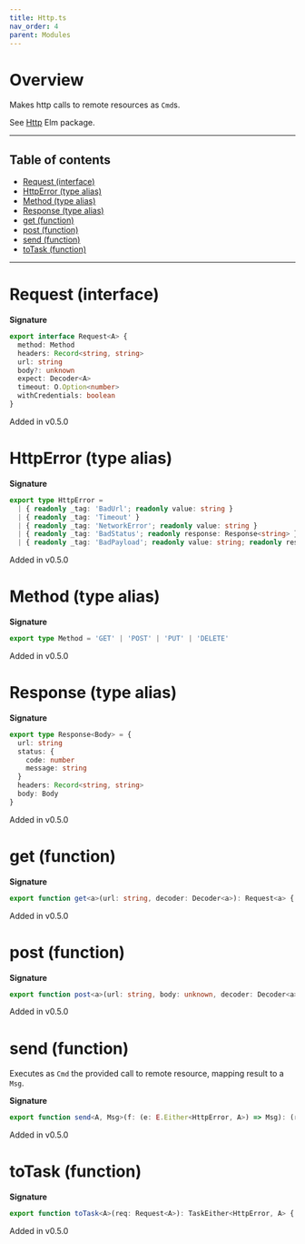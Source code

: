 ```yaml
---
title: Http.ts
nav_order: 4
parent: Modules
---
```


# Overview

Makes http calls to remote resources as `Cmd`s.

See [Http](https://package.elm-lang.org/packages/elm/http/latest/Http) Elm package.

---

<h2 class="text-delta">Table of contents</h2>

- [Request (interface)](#request-interface)
- [HttpError (type alias)](#httperror-type-alias)
- [Method (type alias)](#method-type-alias)
- [Response (type alias)](#response-type-alias)
- [get (function)](#get-function)
- [post (function)](#post-function)
- [send (function)](#send-function)
- [toTask (function)](#totask-function)

---

# Request (interface)

**Signature**

```ts
export interface Request<A> {
  method: Method
  headers: Record<string, string>
  url: string
  body?: unknown
  expect: Decoder<A>
  timeout: O.Option<number>
  withCredentials: boolean
}
```

Added in v0.5.0

# HttpError (type alias)

**Signature**

```ts
export type HttpError =
  | { readonly _tag: 'BadUrl'; readonly value: string }
  | { readonly _tag: 'Timeout' }
  | { readonly _tag: 'NetworkError'; readonly value: string }
  | { readonly _tag: 'BadStatus'; readonly response: Response<string> }
  | { readonly _tag: 'BadPayload'; readonly value: string; readonly response: Response<string> }
```

Added in v0.5.0

# Method (type alias)

**Signature**

```ts
export type Method = 'GET' | 'POST' | 'PUT' | 'DELETE'
```

Added in v0.5.0

# Response (type alias)

**Signature**

```ts
export type Response<Body> = {
  url: string
  status: {
    code: number
    message: string
  }
  headers: Record<string, string>
  body: Body
}
```

Added in v0.5.0

# get (function)

**Signature**

```ts
export function get<a>(url: string, decoder: Decoder<a>): Request<a> { ... }
```

Added in v0.5.0

# post (function)

**Signature**

```ts
export function post<a>(url: string, body: unknown, decoder: Decoder<a>): Request<a> { ... }
```

Added in v0.5.0

# send (function)

Executes as `Cmd` the provided call to remote resource, mapping result to a `Msg`.

**Signature**

```ts
export function send<A, Msg>(f: (e: E.Either<HttpError, A>) => Msg): (req: Request<A>) => Cmd<Msg> { ... }
```

Added in v0.5.0

# toTask (function)

**Signature**

```ts
export function toTask<A>(req: Request<A>): TaskEither<HttpError, A> { ... }
```

Added in v0.5.0

